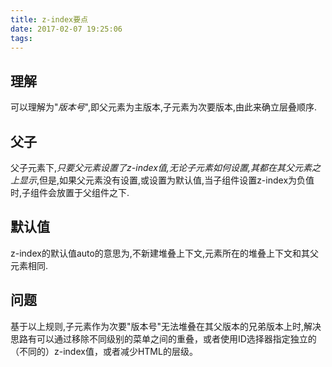 ```yaml
---
title: z-index要点
date: 2017-02-07 19:25:06
tags:
---
```

## 理解
可以理解为"*版本号*",即父元素为主版本,子元素为次要版本,由此来确立层叠顺序.
## 父子
父子元素下,*只要父元素设置了z-index值,无论子元素如何设置,其都在其父元素之上显示*,但是,如果父元素没有设置,或设置为默认值,当子组件设置z-index为负值时,子组件会放置于父组件之下.
## 默认值
z-index的默认值auto的意思为,不新建堆叠上下文,元素所在的堆叠上下文和其父元素相同.
## 问题
基于以上规则,子元素作为次要"版本号"无法堆叠在其父版本的兄弟版本上时,解决思路有可以通过移除不同级别的菜单之间的重叠，或者使用ID选择器指定独立的（不同的）z-index值，或者减少HTML的层级。